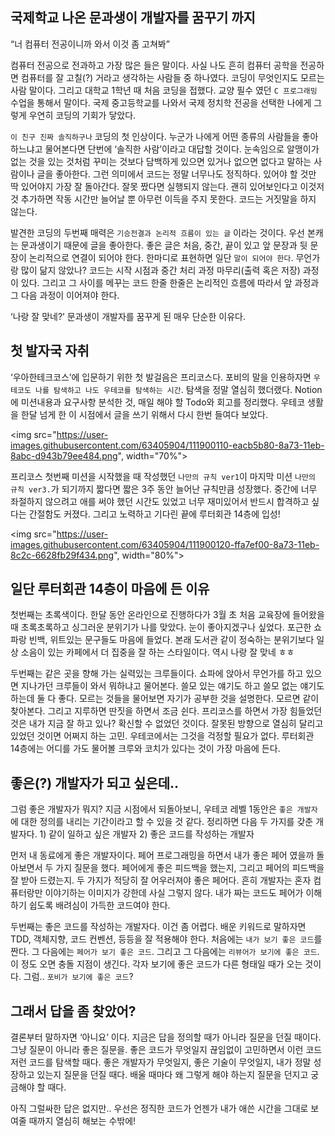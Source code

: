 ## 국제학교 나온 문과생이 개발자를 꿈꾸기 까지 

“너 컴퓨터 전공이니까 와서 이것 좀 고쳐봐” 

컴퓨터 전공으로 전과하고 가장 많은 들은 말이다. 사실 나도 흔히 컴퓨터 공학을 전공하면 컴퓨터를 잘 고칠(?) 거라고 생각하는 사람들 중 하나였다. 코딩이 무엇인지도 모르는 사람 말이다. 그리고 대학교 1학년 때 처음 코딩을 접했다. 교양 필수 였던 `C 프로그래밍` 수업을 통해서 말이다. 국제 중고등학교를 나와서 국제 정치학 전공을 선택한 나에게 그렇게 우연히 코딩의 기회가 닿았다. 

`이 친구 진짜 솔직하구나` 코딩의 첫 인상이다. 누군가 나에게 어떤 종류의 사람들을 좋아하느냐고 물어본다면 단번에 ‘솔직한 사람’이라고 대답할 것이다. 눈속임으로 알맹이가 없는 것을 있는 것처럼 꾸미는 것보다 담백하게 있으면 있거나 없으면 없다고 말하는 사람이나 글을 좋아한다. 그런 의미에서 코드는 정말 너무나도 정직하다. 있어야 할 것만 딱 있어야지 가장 잘 돌아간다. 잘못 짰다면 실행되지 않는다. 괜히 있어보인다고 이것저것 추가하면 작동 시간만 늘어날 뿐 아무런 이득을 주지 못한다. 코드는 거짓말을 하지 않는다. 

발견한 코딩의 두번째 매력은 `기승전결과 논리적 흐름이 있는 글` 이라는 것이다. 우선 본캐는 문과생이기 때문에 글을 좋아한다. 좋은 글은 처음, 중간, 끝이 있고 앞 문장과 뒷 문장이 논리적으로 연결이 되어야 한다. 한마디로 표현하면 일단 `말이 되어야 한다`. 무언가랑 많이 닮지 않았나? 코드는 시작 시점과 중간 처리 과정 마무리(출력 혹은 저장) 과정이 있다. 그리고 그 사이를 메꾸는 코드 한줄 한줄은 논리적인 흐름에 따라서 앞 과정과 그 다음 과정이 이어져야 한다. 

‘나랑 잘 맞네?’ 문과생이 개발자를 꿈꾸게 된 매우 단순한 이유다. 

## 첫 발자국 자취

‘우아한테크코스’에 입문하기 위한 첫 발걸음은 프리코스다. 포비의 말을 인용하자면 `우테코도 나를 탐색하고 나도 우테코를 탐색하는 시간`. 탐색을 정말 열심히 했더랬다. Notion에 미션내용과 요구사항 분석한 것, 매일 해야 할 Todo와 회고를 정리했다. 우테코 생활을 한달 넘게 한 이 시점에서 글을 쓰기 위해서 다시 한번 들여다 보았다. 

<img src="https://user-images.githubusercontent.com/63405904/111900110-eacb5b80-8a73-11eb-8abc-d943b79ee484.png", width="70%">

프리코스 첫번째 미션을 시작했을 때 작성했던 `나만의 규칙 ver1`이 마지막 미션 `나만의 규칙 ver3.`가 되기까지 짧다면 짧은 3주 동안 늘어난 규칙만큼 성장했다. 중간에 너무 좌절하지 않으려고 애를 써야 했던 시간도 있었고 너무 재미있어서 반드시 합격하고 싶다는 간절함도 커졌다. 그리고 노력하고 기다린 끝에 루터회관 14층에 입성! 

<img src="https://user-images.githubusercontent.com/63405904/111900120-ffa7ef00-8a73-11eb-8c2c-6628fb29f434.png", width="80%">



## 일단 루터회관 14층이 마음에 든 이유 

첫번째는 초록색이다. 한달 동안 온라인으로 진행하다가 3월 초 처음 교육장에 들어왔을 때 초록초록하고 싱그러운 분위기가 나를 맞았다. 눈이 좋아지겠구나 싶었다. 포근한 쇼파랑 빈백, 위트있는 문구들도 마음에 들었다. 본래 도서관 같이 정숙하는 분위기보다 일상 소음이 있는 카페에서 더 집중을 잘 하는 스타일이다. 역시 나랑 잘 맞네 ㅎㅎ

두번째는 같은 곳을 향해 가는 실력있는 크루들이다. 쇼파에 앉아서 무언가를 하고 있으면 지나가던 크루들이 와서 뭐하냐고 물어본다. 쓸모 있는 얘기도 하고 쓸모 없는 얘기도 하는데 둘 다 좋다. 모르는 것들을 물어보면 자기가 공부한 것을 설명한다. 모르면 같이 찾아본다. 그리고 지루하면 딴짓을 하면서 조금 쉰다. 프리코스를 하면서 가장 힘들었던 것은 내가 지금 잘 하고 있나? 확신할 수 없었던 것이다. 잘못된 방향으로 열심히 달리고 있었던 것이면 어쩌지 하는 고민. 우테코에서는 그것을 걱정할 필요가 없다. 루터회관 14층에는 어디를 가도 물어볼 크루와 코치가 있다는 것이 가장 마음에 든다.

## 좋은(?) 개발자가 되고 싶은데.. 

그럼 좋은 개발자가 뭐지? 지금 시점에서 되돌아보니, 우테코 레벨 1동안은 `좋은 개발자`에 대한 정의를 내리는 기간이라고 할 수 있을 것 같다. 정리하면 다음 두 가지를 갖춘 개발자다. 1) 같이 일하고 싶은 개발자 2) 좋은 코드를 작성하는 개발자

먼저 내 동료에게 좋은 개발자이다. 페어 프로그래밍을 하면서 내가 좋은 페어 였을까 돌아보면서 두 가지 질문을 했다. 페어에게 좋은 피드백을 했는지, 그리고 페어의 피드백을 잘 받아 드렸는지. 두 가지가 적당히 잘 어우러져야 좋은 페어다. 흔히 개발자는 혼자 컴퓨터랑만 이야기하는 이미지가 강한데 사실 그렇지 않다. 내가 짜는 코드도 페어가 이해하기 쉽도록 배려심이 가득한 코드여야 한다.

두번째는 좋은 코드를 작성하는 개발자다. 이건 좀 어렵다. 배운 키워드로 말하자면 TDD, 객체지향, 코드 컨벤션, 등등을 잘 적용해야 한다. 처음에는 `내가 보기 좋은 코드`를 짠다. 그 다음에는 `페어가 보기 좋은 코드`. 그리고 그 다음에는 `리뷰어가 보기에 좋은 코드`. 이 정도 오면 충돌 지점이 생긴다. 각자 보기에 좋은 코드가 다른 형태일 때가 오는 것이다. 그럼.. `포비가 보기에 좋은 코드`?

## 그래서 답을 좀 찾았어? 

결론부터 말하자면 ‘아니요’ 이다. 지금은 답을 정의할 때가 아니라 질문을 던질 때이다. 그냥 질문이 아니라 좋은 질문을. 좋은 코드가 무엇일지 끊임없이 고민하면서 이런 코드 저런 코드를 탐색할 때다. 좋은 개발자가 무엇일지, 좋은 기술이 무엇일지, 내가 정말 성장하고 있는지 질문을 던질 때다. 배울 때마다 왜 그렇게 해야 하는지 질문을 던지고 궁금해야 할 때다. 

아직 그럴싸한 답은 없지만.. 우선은 정직한 코드가 언젠가 내가 애쓴 시간을 그대로 보여줄 때까지 열심히 해보는 수밖에! 
